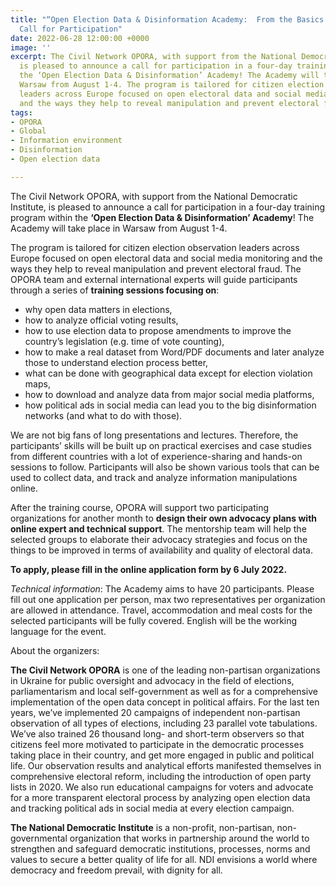 ```yaml
---
title: "“Open Election Data & Disinformation Academy:  From the Basics to Advocacy”
  Call for Participation"
date: 2022-06-28 12:00:00 +0000
image: ''
excerpt: The Civil Network OPORA, with support from the National Democratic Institute,
  is pleased to announce a call for participation in a four-day training program within
  the ‘Open Election Data & Disinformation’ Academy! The Academy will take place in
  Warsaw from August 1-4. The program is tailored for citizen election observation
  leaders across Europe focused on open electoral data and social media monitoring
  and the ways they help to reveal manipulation and prevent electoral fraud.
tags:
- OPORA
- Global
- Information environment
- Disinformation
- Open election data

---
```

The Civil Network OPORA, with support from the National Democratic Institute, is pleased to announce a call for participation in a four-day training program within the **‘Open Election Data & Disinformation’ Academy**! The Academy will take place in Warsaw from August 1-4.

The program is tailored for citizen election observation leaders across Europe focused on open electoral data and social media monitoring and the ways they help to reveal manipulation and prevent electoral fraud. The OPORA team and external international experts will guide participants through a series of **training sessions focusing on**:

* why open data matters in elections,
* how to analyze official voting results,
* how to use election data to propose amendments to improve the country’s legislation (e.g. time of vote counting),
* how to make a real dataset from Word/PDF documents and later analyze those to understand election process better,
* what can be done with geographical data except for election violation maps,
* how to download and analyze data from major social media platforms,
* how political ads in social media can lead you to the big disinformation networks (and what to do with those).

We are not big fans of long presentations and lectures. Therefore, the participants’ skills will be built up on practical exercises and case studies from different countries with a lot of experience-sharing and hands-on sessions to follow. Participants will also be shown various tools that can be used to collect data, and track and analyze information manipulations online.

After the training course, OPORA will support two participating organizations for another month to **design their own advocacy plans with online expert and technical support**. The mentorship team will help the selected groups to elaborate their advocacy strategies and focus on the things to be improved in terms of availability and quality of electoral data.

**To apply, please fill in the online application form by 6 July 2022.**

_Technical information_: The Academy aims to have 20 participants. Please fill out one application per person, max two representatives per organization are allowed in attendance. Travel, accommodation and meal costs for the selected participants will be fully covered. English will be the working language for the event.

About the organizers:

**The Civil Network OPORA** is one of the leading non-partisan organizations in Ukraine for public oversight and advocacy in the field of elections, parliamentarism and local self-government as well as for a comprehensive implementation of the open data concept in political affairs. For the last ten years, we’ve implemented 20 campaigns of independent non-partisan observation of all types of elections, including 23 parallel vote tabulations. We’ve also trained 26 thousand long- and short-term observers so that citizens feel more motivated to participate in the democratic processes taking place in their country, and get more engaged in public and political life. Our observation results and analytical efforts manifested themselves in comprehensive electoral reform, including the introduction of open party lists in 2020. We also run educational campaigns for voters and advocate for a more transparent electoral process by analyzing open election data and tracking political ads in social media at every election campaign.

**The National Democratic Institute** is a non-profit, non-partisan, non-governmental organization that works in partnership around the world to strengthen and safeguard democratic institutions, processes, norms and values to secure a better quality of life for all. NDI envisions a world where democracy and freedom prevail, with dignity for all.